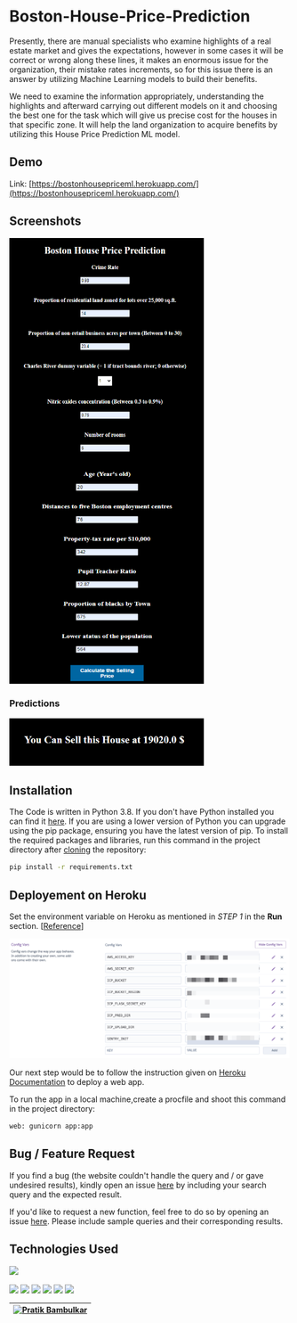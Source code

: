 # Boston-House-Price-Prediction
Presently, there are manual specialists who examine highlights of a real estate market and gives 
the expectations, however in some cases it will be correct or wrong along these lines, it makes 
an enormous issue for the organization, their mistake rates increments, so for this issue there is 
an answer by utilizing Machine Learning models to build their benefits.

We need to examine 
the information appropriately, understanding the highlights and afterward carrying out different 
models on it and choosing the best one for the task which will give us precise cost for the houses 
in that specific zone. It will help the land organization to acquire benefits by utilizing this House 
Price Prediction ML model.

## Demo
Link: [https://bostonhousepriceml.herokuapp.com/](https://bostonhousepriceml.herokuapp.com/)

## Screenshots
<a href="url"><img src="https://github.com/Pratik180198/Boston-House-Price-Prediction/blob/master/Screenshots/Screenshot%20(65).png" align="left" height="400" width="350" ></a>

<a href="url"><img src="https://github.com/Pratik180198/Boston-House-Price-Prediction/blob/master/Screenshots/Screenshot%20(66).png"  height="400" width="350" ></a>

### Predictions
<img src="https://github.com/Pratik180198/Boston-House-Price-Prediction/blob/master/Screenshots/Screenshot%20(67).png" alt="Your image title" width="350"/>

## Installation
The Code is written in Python 3.8. If you don't have Python installed you can find it [here](https://www.python.org/downloads/). If you are using a lower version of Python you can upgrade using the pip package, ensuring you have the latest version of pip. To install the required packages and libraries, run this command in the project directory after [cloning](https://www.howtogeek.com/451360/how-to-clone-a-github-repository/) the repository:
```bash
pip install -r requirements.txt
```
## Deployement on Heroku
Set the environment variable on Heroku as mentioned in _STEP 1_ in the __Run__ section. [[Reference](https://devcenter.heroku.com/articles/config-vars)]

![](https://github.com/Pratik180198/Boston-House-Price-Prediction/blob/master/Screenshots/heroku.png)

Our next step would be to follow the instruction given on [Heroku Documentation](https://devcenter.heroku.com/articles/getting-started-with-python) to deploy a web app.

To run the app in a local machine,create a procfile and shoot this command in the project directory:
```bash
web: gunicorn app:app
```
## Bug / Feature Request
If you find a bug (the website couldn't handle the query and / or gave undesired results), kindly open an issue [here](https://github.com/Pratik180198/Boston-House-Price-Prediction/issues/new) by including your search query and the expected result.

If you'd like to request a new function, feel free to do so by opening an issue [here](https://github.com/Pratik180198/Boston-House-Price-Prediction/issues/new). Please include sample queries and their corresponding results.

## Technologies Used

![](https://forthebadge.com/images/badges/made-with-python.svg)

[<img target="_blank" src="https://flask.palletsprojects.com/en/1.1.x/_images/flask-logo.png" width=170>](https://flask.palletsprojects.com/en/1.1.x/) [<img target="_blank" src="https://number1.co.za/wp-content/uploads/2017/10/gunicorn_logo-300x85.png" width=280>](https://gunicorn.org) [<img target="_blank" src="https://scikit-learn.org/stable/_static/scikit-learn-logo-small.png" width=170>](https://scikit-learn.org/stable/) [<img target="_blank" src="https://matplotlib.org/_static/logo2_compressed.svg" width=170>](https://matplotlib.org/)  [<img target="_blank" src="https://numpy.org/images/logos/numpy.svg" width=170>](https://numpy.org/) [<img target="_blank" src="https://pandas.pydata.org/static/img/pandas_white.svg" width=170>](https://pandas.pydata.org/)


[![Pratik Bambulkar](https://avatars.githubusercontent.com/u/72552513?v=4)](https://github.com/Pratik180198) |
-|

